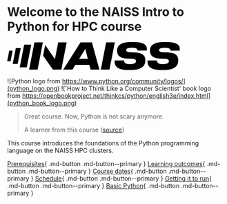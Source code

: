 # Welcome to the NAISS Intro to Python for HPC course

![The NAISS logo](logo/naiss_logo_inverted.png)

![Python logo from https://www.python.org/community/logos/](python_logo.png)
!['How to Think Like a Computer Scientist' book logo from https://openbookproject.net/thinkcs/python/english3e/index.html](python_book_logo.png)

> Great course. Now, Python is not scary anymore.
>
> A learner from this course ([source](https://uppmax.github.io/naiss_intro_python/evaluations/20240830/))

This course introduces the foundations of the Python programming language
on the NAISS HPC clusters.

<!-- markdownlint-disable MD013 --><!-- Buttons cannot be split up over lines, hence will break 80 characters per line -->

[Prerequisites](prereqs/README.md){ .md-button .md-button--primary }
[Learning outcomes](learning_outcomes.md){ .md-button .md-button--primary }
[Course dates](course_dates.md){ .md-button .md-button--primary }
[Schedule](schedule.md){ .md-button .md-button--primary }
[Getting it to run](sessions/introduction_getting_it_to_run.md){ .md-button .md-button--primary }
[Basic Python](sessions/introduction_basic_python.md){ .md-button .md-button--primary }

<!-- markdownlint-enable MD013 -->
